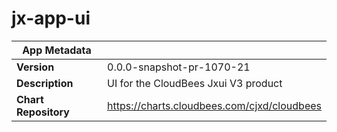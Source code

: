 # jx-app-ui

|App Metadata||
|---|---|
| **Version** | 0.0.0-snapshot-pr-1070-21 |
| **Description** | UI for the CloudBees Jxui V3 product |
| **Chart Repository** | https://charts.cloudbees.com/cjxd/cloudbees |
